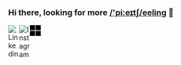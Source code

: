 ### Hi there, looking for more [/'pi:eɪtʃ/eeling](https://philipphiestand.ch) 👋

<a href="https://www.linkedin.com/in/philipp-hiestand-498a8673/">
  <img align="left" alt="Linkedin" width="22px" src="https://cdn.jsdelivr.net/npm/simple-icons@v3/icons/linkedin.svg" />
</a>
<a href="https://www.instagram.com/philipphiestand/">
  <img align="left" alt="Instagram" width="22px" src="https://cdn.jsdelivr.net/npm/simple-icons@v3/icons/instagram.svg" />
</a>
<a href="https://techcommunity.microsoft.com/t5/user/viewprofilepage/user-id/561080">
  <img align="left" alt="MS TechCommunity" width="22px" src="https://github.com/pheeling/pheeling/blob/master/resources/pic/social/Microsoft_logo_social.png" />
</a>

<!--
**pheeling/pheeling** is a ✨ _special_ ✨ repository because its `README.md` (this file) appears on your GitHub profile.

Here are some ideas to get you started:

- 🔭 I’m currently working on ...
- 🌱 I’m currently learning ...
- 👯 I’m looking to collaborate on ...
- 🤔 I’m looking for help with ...
- 💬 Ask me about ...
- 📫 How to reach me: ...
- 😄 Pronouns: ...
- ⚡ Fun fact: ...
-->
